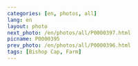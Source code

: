 ```yaml
---
categories: [en, photos, all]
lang: en
layout: photo
next_photo: /en/photos/all/P0000397.html
picname: P0000395
prev_photo: /en/photos/all/P0000396.html
tags: [Bishop Cap, Farm]
---
```

